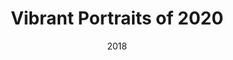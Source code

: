 ---
title: Vibrant Portraits of 2020
titleUa: Яскраві портрети 2020 року
img: ../images/works/illustration.png
date: 2018
topic: Illustration
topicUa: Ілюстрація
description: Amet minim mollit non deserunt ullamco est sit aliqua dolor do amet sint. Velit officia consequat duis enim velit mollit. Exercitation veniam consequat sunt nostrud amet.
descriptionUa: Вони дуже м'які і не залишають ніде, де є біль. Він любить піклуватися про свою сім'ю. Вправа принесе результат.
---